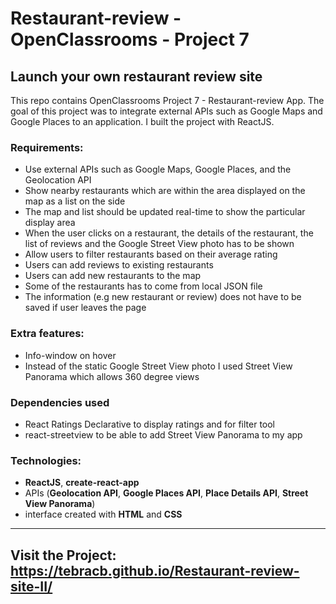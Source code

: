 # Restaurant-review - OpenClassrooms - Project 7
## Launch your own restaurant review site

This repo contains OpenClassrooms Project 7 - Restaurant-review App. The goal of this project was to integrate
external APIs such as Google Maps and Google Places to an application. I built the project with ReactJS.

### Requirements: 

* Use external APIs such as Google Maps, Google Places, and the Geolocation API
* Show nearby restaurants which are within the area displayed on the map as a list on the side 
* The map and list should be updated real-time to show the particular display area
* When the user clicks on a restaurant, the details of the restaurant, the list of reviews and the Google Street View photo has
to be shown
* Allow users to filter restaurants based on their average rating
* Users can add reviews to existing restaurants
* Users can add new restaurants to the map
* Some of the restaurants has to come from local JSON file
* The information (e.g new restaurant or review) does not have to be saved if user leaves the page 

### Extra features:
* Info-window on hover
* Instead of the static Google Street View photo I used Street View Panorama which allows 360 degree views

### Dependencies used
* React Ratings Declarative to display ratings and for filter tool
* react-streetview to be able to add Street View Panorama to my app

### Technologies:
* **ReactJS**, **create-react-app**
* APIs (**Geolocation API**, **Google Places API**, **Place Details API**, **Street View Panorama**) 
* interface created with **HTML** and **CSS**
---

## Visit the Project: https://tebracb.github.io/Restaurant-review-site-II/
